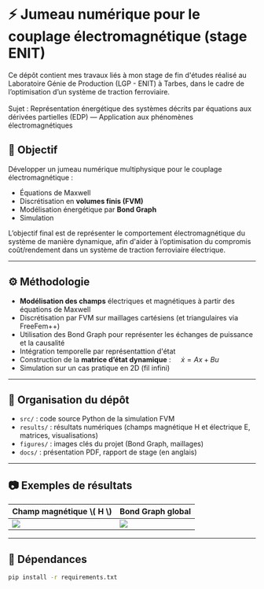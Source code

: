 # ⚡ Jumeau numérique pour le couplage électromagnétique (stage ENIT)

Ce dépôt contient mes travaux liés à mon stage de fin d'études réalisé au Laboratoire Génie de Production (LGP - ENIT) à Tarbes, dans le cadre de l’optimisation d’un système de traction ferroviaire.\
\
Sujet : Représentation énergétique des systèmes décrits par équations aux dérivées partielles (EDP) — Application aux phénomènes électromagnétiques

## 🎯 Objectif

Développer un jumeau numérique multiphysique pour le couplage électromagnétique :
- Équations de Maxwell
- Discrétisation en **volumes finis (FVM)**
- Modélisation énergétique par **Bond Graph**
- Simulation 

L’objectif final est de représenter le comportement électromagnétique du système de manière dynamique, afin d'aider à l’optimisation du compromis coût/rendement dans un système de traction ferroviaire électrique.

---

## ⚙️ Méthodologie

- **Modélisation des champs** électriques et magnétiques à partir des équations de Maxwell
- Discrétisation par FVM sur maillages cartésiens (et triangulaires via FreeFem++)
- Utilisation des Bond Graph pour représenter les échanges de puissance et la causalité
- Intégration temporelle par représentattion d'état
- Construction de la **matrice d’état dynamique** : $` \quad \dot{x} = Ax + Bu`$
- Simulation sur un cas pratique en 2D (fil infini)

---

## 📁 Organisation du dépôt

- `src/` : code source Python de la simulation FVM
- `results/` : résultats numériques (champs magnétique H et électrique E, matrices, visualisations)
- `figures/` : images clés du projet (Bond Graph, maillages)
- `docs/` : présentation PDF, rapport de stage (en anglais)

---

## 📷 Exemples de résultats

| Champ magnétique \\( H \\) | Bond Graph global |
|---------------------------|-------------------|
| ![](figures/champ_H.png)  | ![](figures/bond_graph_global.png) |

---

## 🔧 Dépendances

```bash
pip install -r requirements.txt

